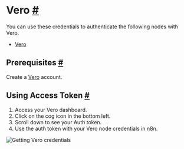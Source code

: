 


 Vero
 [#](#vero "Permanent link")
===================================



 You can use these credentials to authenticate the following nodes with Vero.
 


* [Vero](/integrations/builtin/app-nodes/n8n-nodes-base.vero/)



 Prerequisites
 [#](#prerequisites "Permanent link")
-----------------------------------------------------



 Create a
 [Vero](https://getvero.com/) 
 account.
 



 Using Access Token
 [#](#using-access-token "Permanent link")
---------------------------------------------------------------


1. Access your Vero dashboard.
2. Click on the cog icon in the bottom left.
3. Scroll down to see your Auth token.
4. Use the auth token with your Vero node credentials in n8n.



![Getting Vero credentials](https://d33wubrfki0l68.cloudfront.net/d5e88e8a5a62dd4b4d1985e1f7e3572a78527b2f/8002c/_images/integrations/builtin/credentials/vero/using-access-token.gif)





